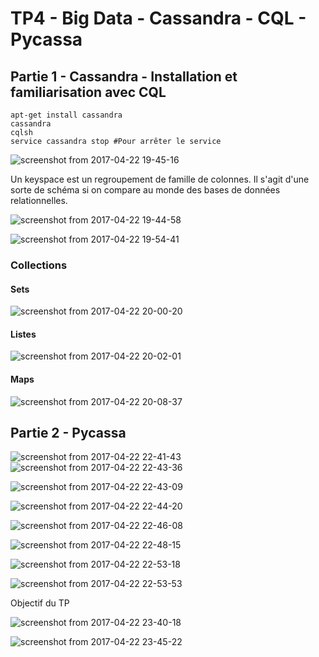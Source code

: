 # TP4 - Big Data - Cassandra - CQL - Pycassa

## Partie 1 - Cassandra - Installation et familiarisation avec CQL

```
apt-get install cassandra
cassandra
cqlsh
service cassandra stop #Pour arrêter le service
```

![screenshot from 2017-04-22 19-45-16](https://cloud.githubusercontent.com/assets/23452983/25308958/33dbce4a-27b8-11e7-872a-20a9ecf43291.png)

Un keyspace est un regroupement de famille de colonnes. Il s'agit d'une sorte de schéma si on compare au monde des bases de données relationnelles.

![screenshot from 2017-04-22 19-44-58](https://cloud.githubusercontent.com/assets/23452983/25308956/2ae62542-27b8-11e7-91fa-63aadbce4f4c.png)

![screenshot from 2017-04-22 19-54-41](https://cloud.githubusercontent.com/assets/23452983/25308961/37b8f2cc-27b8-11e7-802f-6efd155af2af.png)

### Collections

#### Sets
![screenshot from 2017-04-22 20-00-20](https://cloud.githubusercontent.com/assets/23452983/25308966/43f4fcb6-27b8-11e7-9fdb-cf0b4de42e5a.png)

#### Listes
![screenshot from 2017-04-22 20-02-01](https://cloud.githubusercontent.com/assets/23452983/25308968/47b5ccc2-27b8-11e7-874c-0261bb3f33f8.png)

#### Maps
![screenshot from 2017-04-22 20-08-37](https://cloud.githubusercontent.com/assets/23452983/25308970/4e8adf1a-27b8-11e7-95af-5819f428349d.png)

## Partie 2 - Pycassa

![screenshot from 2017-04-22 22-41-43](https://cloud.githubusercontent.com/assets/23452983/25308972/5621df8a-27b8-11e7-94a0-416840658ca0.png)
![screenshot from 2017-04-22 22-43-36](https://cloud.githubusercontent.com/assets/23452983/25308981/7441546e-27b8-11e7-85e9-a0a4f12c4354.png)


![screenshot from 2017-04-22 22-43-09](https://cloud.githubusercontent.com/assets/23452983/25308978/63019cf4-27b8-11e7-821f-332c0ed7f134.png)

![screenshot from 2017-04-22 22-44-20](https://cloud.githubusercontent.com/assets/23452983/25308986/9f9a42a6-27b8-11e7-8a4c-6563d7e84f20.png)

![screenshot from 2017-04-22 22-46-08](https://cloud.githubusercontent.com/assets/23452983/25308987/a4e8a7de-27b8-11e7-9e33-cf41ff42f84d.png)

![screenshot from 2017-04-22 22-48-15](https://cloud.githubusercontent.com/assets/23452983/25308988/a95c3fe2-27b8-11e7-88d6-b5fab6266f87.png)

![screenshot from 2017-04-22 22-53-18](https://cloud.githubusercontent.com/assets/23452983/25308989/abee12a8-27b8-11e7-824e-7366d0dbd446.png)

![screenshot from 2017-04-22 22-53-53](https://cloud.githubusercontent.com/assets/23452983/25308990/afebb11c-27b8-11e7-858f-fd64437c39a0.png)

Objectif du TP

![screenshot from 2017-04-22 23-40-18](https://cloud.githubusercontent.com/assets/23452983/25308992/b44607bc-27b8-11e7-8cf4-3931bc1939e9.png)

![screenshot from 2017-04-22 23-45-22](https://cloud.githubusercontent.com/assets/23452983/25308998/bf090154-27b8-11e7-8f5c-847af2d02eeb.png)
